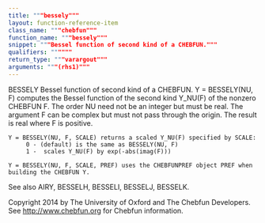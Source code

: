 ```yaml
---
title: """bessely"""
layout: function-reference-item
class_name: """chebfun"""
function_name: """bessely"""
snippet: """Bessel function of second kind of a CHEBFUN."""
qualifiers: """"""
return_type: """varargout"""
arguments: """(rhs1)"""
---
```


 BESSELY   Bessel function of second kind of a CHEBFUN.
    Y = BESSELY(NU, F) computes the Bessel function of the second kind Y_NU(F)
    of the nonzero CHEBFUN F. The order NU need not be an integer but must be
    real. The argument F can be complex but must not pass through the origin.
    The result is real where F is positive.
 
    Y = BESSELY(NU, F, SCALE) returns a scaled Y_NU(F) specified by SCALE:
         0 - (default) is the same as BESSELY(NU, F)
         1 -  scales Y_NU(F) by exp(-abs(imag(F)))
 
    Y = BESSELY(NU, F, SCALE, PREF) uses the CHEBFUNPREF object PREF when
    building the CHEBFUN Y.
 
  See also AIRY, BESSELH, BESSELI, BESSELJ, BESSELK.
 
  Copyright 2014 by The University of Oxford and The Chebfun Developers.
  See http://www.chebfun.org for Chebfun information.
